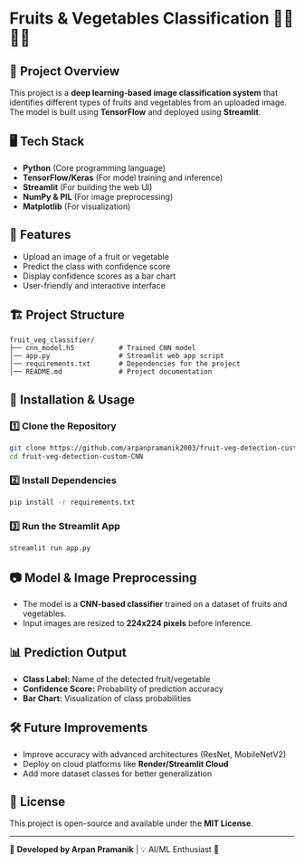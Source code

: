 # Fruits & Vegetables Classification 🍎🥕🍉🥭

## 📌 Project Overview
This project is a **deep learning-based image classification system** that identifies different types of fruits and vegetables from an uploaded image. The model is built using **TensorFlow** and deployed using **Streamlit**.

## 🖥️ Tech Stack
- **Python** (Core programming language)
- **TensorFlow/Keras** (For model training and inference)
- **Streamlit** (For building the web UI)
- **NumPy & PIL** (For image preprocessing)
- **Matplotlib** (For visualization)

## 🎯 Features
- Upload an image of a fruit or vegetable
- Predict the class with confidence score
- Display confidence scores as a bar chart
- User-friendly and interactive interface

## 🏗️ Project Structure
```
fruit_veg_classifier/
├── cnn_model.h5           # Trained CNN model
│── app.py                 # Streamlit web app script
│── requirements.txt       # Dependencies for the project
│── README.md              # Project documentation
```

## 🚀 Installation & Usage
### 1️⃣ Clone the Repository
```sh
git clone https://github.com/arpanpramanik2003/fruit-veg-detection-custom-CNN.git
cd fruit-veg-detection-custom-CNN
```

### 2️⃣ Install Dependencies
```sh
pip install -r requirements.txt
```

### 3️⃣ Run the Streamlit App
```sh
streamlit run app.py
```

## 📷 Model & Image Preprocessing
- The model is a **CNN-based classifier** trained on a dataset of fruits and vegetables.
- Input images are resized to **224x224 pixels** before inference.

## 📊 Prediction Output
- **Class Label:** Name of the detected fruit/vegetable
- **Confidence Score:** Probability of prediction accuracy
- **Bar Chart:** Visualization of class probabilities

## 🛠️ Future Improvements
- Improve accuracy with advanced architectures (ResNet, MobileNetV2)
- Deploy on cloud platforms like **Render/Streamlit Cloud**
- Add more dataset classes for better generalization

## 📜 License
This project is open-source and available under the **MIT License**.

---
📌 **Developed by Arpan Pramanik** | 💡 AI/ML Enthusiast 🚀

